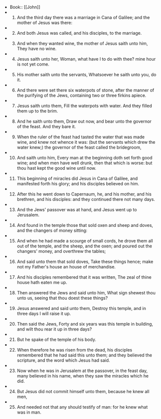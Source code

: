- Book:: [[John]]
- 1. And the third day there was a marriage in Cana of Galilee; and the mother of Jesus was there:
- 2. And both Jesus was called, and his disciples, to the marriage.
- 3. And when they wanted wine, the mother of Jesus saith unto him, They have no wine.
- 4. Jesus saith unto her, Woman, what have I to do with thee? mine hour is not yet come.
- 5. His mother saith unto the servants, Whatsoever he saith unto you, do it.
- 6. And there were set there six waterpots of stone, after the manner of the purifying of the Jews, containing two or three firkins apiece.
- 7. Jesus saith unto them, Fill the waterpots with water. And they filled them up to the brim.
- 8. And he saith unto them, Draw out now, and bear unto the governor of the feast. And they bare it.
- 9. When the ruler of the feast had tasted the water that was made wine, and knew not whence it was: (but the servants which drew the water knew;) the governor of the feast called the bridegroom,
- 10. And saith unto him, Every man at the beginning doth set forth good wine; and when men have well drunk, then that which is worse: but thou hast kept the good wine until now.
- 11. This beginning of miracles did Jesus in Cana of Galilee, and manifested forth his glory; and his disciples believed on him.
- 12. After this he went down to Capernaum, he, and his mother, and his brethren, and his disciples: and they continued there not many days.
- 13. And the Jews' passover was at hand, and Jesus went up to Jerusalem.
- 14. And found in the temple those that sold oxen and sheep and doves, and the changers of money sitting:
- 15. And when he had made a scourge of small cords, he drove them all out of the temple, and the sheep, and the oxen; and poured out the changers' money, and overthrew the tables;
- 16. And said unto them that sold doves, Take these things hence; make not my Father's house an house of merchandise.
- 17. And his disciples remembered that it was written, The zeal of thine house hath eaten me up.
- 18. Then answered the Jews and said unto him, What sign shewest thou unto us, seeing that thou doest these things?
- 19. Jesus answered and said unto them, Destroy this temple, and in three days I will raise it up.
- 20. Then said the Jews, Forty and six years was this temple in building, and wilt thou rear it up in three days?
- 21. But he spake of the temple of his body.
- 22. When therefore he was risen from the dead, his disciples remembered that he had said this unto them; and they believed the scripture, and the word which Jesus had said.
- 23. Now when he was in Jerusalem at the passover, in the feast day, many believed in his name, when they saw the miracles which he did.
- 24. But Jesus did not commit himself unto them, because he knew all men,
- 25. And needed not that any should testify of man: for he knew what was in man.
